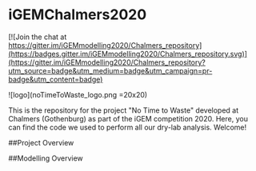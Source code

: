# iGEMChalmers2020

[![Join the chat at https://gitter.im/iGEMmodelling2020/Chalmers_repository](https://badges.gitter.im/iGEMmodelling2020/Chalmers_repository.svg)](https://gitter.im/iGEMmodelling2020/Chalmers_repository?utm_source=badge&utm_medium=badge&utm_campaign=pr-badge&utm_content=badge)

![logo](noTimeToWaste_logo.png =20x20)

This is the repository for the project "No Time to Waste" developed at Chalmers (Gothenburg) as part of the iGEM competition 2020. Here, you can find the code we used to perform all our dry-lab analysis. Welcome!

##Project Overview



##Modelling Overview
